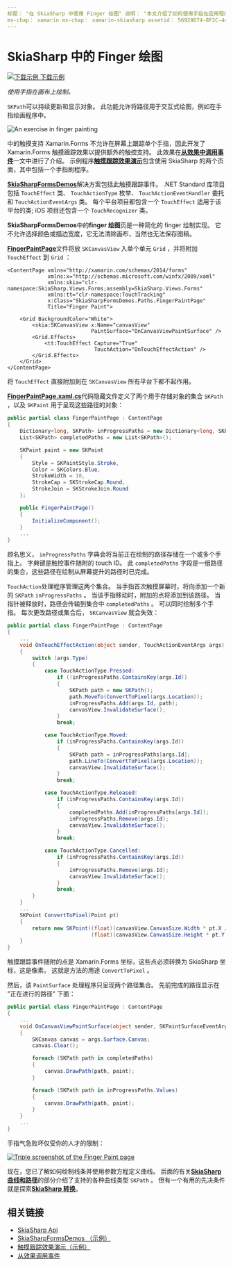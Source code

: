 ```yaml
---
标题： "在 SkiaSharp 中使用 Finger 绘图" 说明： "本文介绍了如何使用手指在应用程序的 SkiaSharp 画布上绘制 Xamarin.Forms ，并使用示例代码演示了这一点。"
ms-chap： xamarin ms-chap： xamarin-skiasharp assetid： 56929D74-8F2C-44C6-90E6-3FBABCDC0A4B author： davidbritch： dabritch ms. 日期：04/05/2017： [ Xamarin.Forms ， Xamarin.Essentials ]
---
```


# <a name="finger-painting-in-skiasharp"></a>SkiaSharp 中的 Finger 绘图

[![下载示例](~/media/shared/download.png) 下载示例](https://docs.microsoft.com/samples/xamarin/xamarin-forms-samples/skiasharpforms-demos)

_使用手指在画布上绘制。_

`SKPath`可以持续更新和显示对象。 此功能允许将路径用于交互式绘图，例如在手指绘画程序中。

![](finger-paint-images/fingerpaintsample.png "An exercise in finger painting")

中的触摸支持 Xamarin.Forms 不允许在屏幕上跟踪单个手指，因此开发了 Xamarin.Forms 触摸跟踪效果以提供额外的触控支持。 此效果在[**从效果中调用事件**](~/xamarin-forms/app-fundamentals/effects/touch-tracking.md)一文中进行了介绍。 示例程序[**触摸跟踪效果演示**](https://docs.microsoft.com/samples/xamarin/xamarin-forms-samples/effects-touchtrackingeffect/)包含使用 SkiaSharp 的两个页面，其中包括一个手指刷程序。

[**SkiaSharpFormsDemos**](https://docs.microsoft.com/samples/xamarin/xamarin-forms-samples/skiasharpforms-demos)解决方案包括此触摸跟踪事件。 .NET Standard 库项目包括 `TouchEffect` 类、 `TouchActionType` 枚举、 `TouchActionEventHandler` 委托和 `TouchActionEventArgs` 类。 每个平台项目都包含一个 `TouchEffect` 适用于该平台的类; iOS 项目还包含一个 `TouchRecognizer` 类。

**SkiaSharpFormsDemos**中的**finger 绘图**页是一种简化的 finger 绘制实现。 它不允许选择颜色或描边宽度，它无法清除画布，当然也无法保存图稿。

[**FingerPaintPage**](https://github.com/xamarin/xamarin-forms-samples/blob/master/SkiaSharpForms/Demos/Demos/SkiaSharpFormsDemos/Paths/FingerPaintPage.xaml)文件将放 `SKCanvasView` 入单个单元 `Grid` ，并将附加 `TouchEffect` 到 `Grid` ：

```xaml
<ContentPage xmlns="http://xamarin.com/schemas/2014/forms"
             xmlns:x="http://schemas.microsoft.com/winfx/2009/xaml"
             xmlns:skia="clr-namespace:SkiaSharp.Views.Forms;assembly=SkiaSharp.Views.Forms"
             xmlns:tt="clr-namespace:TouchTracking"
             x:Class="SkiaSharpFormsDemos.Paths.FingerPaintPage"
             Title="Finger Paint">

    <Grid BackgroundColor="White">
        <skia:SKCanvasView x:Name="canvasView"
                           PaintSurface="OnCanvasViewPaintSurface" />
        <Grid.Effects>
            <tt:TouchEffect Capture="True"
                            TouchAction="OnTouchEffectAction" />
        </Grid.Effects>
    </Grid>
</ContentPage>
```

将 `TouchEffect` 直接附加到在 `SKCanvasView` 所有平台下都不起作用。

[**FingerPaintPage.xaml.cs**](https://github.com/xamarin/xamarin-forms-samples/blob/master/SkiaSharpForms/Demos/Demos/SkiaSharpFormsDemos/Paths/FingerPaintPage.xaml.cs)代码隐藏文件定义了两个用于存储对象的集合 `SKPath` ，以及 `SKPaint` 用于呈现这些路径的对象：

```csharp
public partial class FingerPaintPage : ContentPage
{
    Dictionary<long, SKPath> inProgressPaths = new Dictionary<long, SKPath>();
    List<SKPath> completedPaths = new List<SKPath>();

    SKPaint paint = new SKPaint
    {
        Style = SKPaintStyle.Stroke,
        Color = SKColors.Blue,
        StrokeWidth = 10,
        StrokeCap = SKStrokeCap.Round,
        StrokeJoin = SKStrokeJoin.Round
    };

    public FingerPaintPage()
    {
        InitializeComponent();
    }
    ...
}
```

顾名思义， `inProgressPaths` 字典会将当前正在绘制的路径存储在一个或多个手指上。 字典键是触控事件随附的 touch ID。 此 `completedPaths` 字段是一组路径的集合，这些路径在绘制从屏幕提升的路径时已完成。

`TouchAction`处理程序管理这两个集合。 当手指首次触摸屏幕时，将向添加一个新的 `SKPath` `inProgressPaths` 。 当该手指移动时，附加的点将添加到该路径。 当指针被释放时，路径会传输到集合中 `completedPaths` 。 可以同时绘制多个手指。 每次更改路径或集合后， `SKCanvasView` 就会失效：

```csharp
public partial class FingerPaintPage : ContentPage
{
    ...
    void OnTouchEffectAction(object sender, TouchActionEventArgs args)
    {
        switch (args.Type)
        {
            case TouchActionType.Pressed:
                if (!inProgressPaths.ContainsKey(args.Id))
                {
                    SKPath path = new SKPath();
                    path.MoveTo(ConvertToPixel(args.Location));
                    inProgressPaths.Add(args.Id, path);
                    canvasView.InvalidateSurface();
                }
                break;

            case TouchActionType.Moved:
                if (inProgressPaths.ContainsKey(args.Id))
                {
                    SKPath path = inProgressPaths[args.Id];
                    path.LineTo(ConvertToPixel(args.Location));
                    canvasView.InvalidateSurface();
                }
                break;

            case TouchActionType.Released:
                if (inProgressPaths.ContainsKey(args.Id))
                {
                    completedPaths.Add(inProgressPaths[args.Id]);
                    inProgressPaths.Remove(args.Id);
                    canvasView.InvalidateSurface();
                }
                break;

            case TouchActionType.Cancelled:
                if (inProgressPaths.ContainsKey(args.Id))
                {
                    inProgressPaths.Remove(args.Id);
                    canvasView.InvalidateSurface();
                }
                break;
        }
    }
    ...
    SKPoint ConvertToPixel(Point pt)
    {
        return new SKPoint((float)(canvasView.CanvasSize.Width * pt.X / canvasView.Width),
                           (float)(canvasView.CanvasSize.Height * pt.Y / canvasView.Height));
    }
}
```

触摸跟踪事件随附的点是 Xamarin.Forms 坐标，这些点必须转换为 SkiaSharp 坐标，这是像素。 这就是方法的用途 `ConvertToPixel` 。

然后，该 `PaintSurface` 处理程序只呈现两个路径集合。 先前完成的路径显示在 "正在进行的路径" 下面：

```csharp
public partial class FingerPaintPage : ContentPage
{
    ...
    void OnCanvasViewPaintSurface(object sender, SKPaintSurfaceEventArgs args)
    {
        SKCanvas canvas = args.Surface.Canvas;
        canvas.Clear();

        foreach (SKPath path in completedPaths)
        {
            canvas.DrawPath(path, paint);
        }

        foreach (SKPath path in inProgressPaths.Values)
        {
            canvas.DrawPath(path, paint);
        }
    }
    ...
}
```

手指气急败坏仅受你的人才的限制：

[![](finger-paint-images/fingerpaint-small.png "Triple screenshot of the Finger Paint page")](finger-paint-images/fingerpaint-large.png#lightbox "Triple screenshot of the Finger Paint page")

现在，您已了解如何绘制线条并使用参数方程定义曲线。 后面的有关[**SkiaSharp 曲线和路径**](../curves/index.md)的部分介绍了支持的各种曲线类型 `SKPath` 。 但有一个有用的先决条件就是探索[**SkiaSharp 转换**](../transforms/index.md)。

## <a name="related-links"></a>相关链接

- [SkiaSharp Api](https://docs.microsoft.com/dotnet/api/skiasharp)
- [SkiaSharpFormsDemos （示例）](https://docs.microsoft.com/samples/xamarin/xamarin-forms-samples/skiasharpforms-demos)
- [触摸跟踪效果演示（示例）](https://docs.microsoft.com/samples/xamarin/xamarin-forms-samples/effects-touchtrackingeffect/)
- [从效果调用事件](~/xamarin-forms/app-fundamentals/effects/touch-tracking.md)
